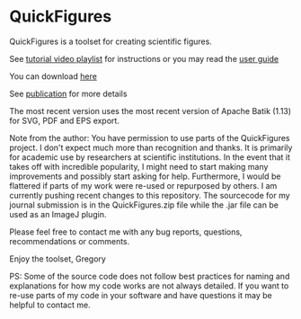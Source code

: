 # QuickFigures
QuickFigures is a toolset for creating scientific figures. 

See [tutorial video playlist](https://www.youtube.com/watch?v=uRGPBT1mhHg&list=PLM5I73cb55tCEjT7qdU7XDrAnSxg6ZNxp&index=1) for instructions or you may read the [user guide](https://github.com/grishkam/QuickFigures/blob/master/UserGuide/User%20Guide.md)

You can download [here](https://github.com/grishkam/QuickFigures/raw/master/QuickFigures_.jar)

See [publication](https://www.biorxiv.org/content/10.1101/2020.09.24.311282v2) for more details

The most recent version uses the most recent version of Apache Batik (1.13) for SVG, PDF and EPS export. 

Note from the author: 
You have permission to use parts of the QuickFigures project. 
I don't expect much more than recognition and thanks. 
It is primarily for academic use by researchers at scientific institutions. In the event
that it takes off with incredible popularity, I might need to start making many improvements and
possibly start asking for help. 
Furthermore, I would be flattered if parts of my work were re-used or repurposed by others.
I am currently pushing recent changes to this repository.
The sourcecode for my journal submission is in the QuickFigures.zip file while 
the .jar file can be used as an ImageJ plugin.

Please feel free to contact me with any bug reports, questions, recommendations or comments.

Enjoy the toolset,
Gregory 

PS: Some of the source code does not follow best practices for naming and explanations 
for how my code works are not always detailed. If you want to re-use parts of my code in your software
and have questions it may be helpful to contact me. 
